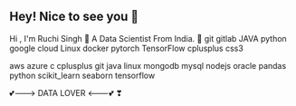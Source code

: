 ## Hey! Nice to see you 👋

<!--
**Ruchisingh13/Ruchisingh13** is a ✨ _special_ ✨ repository because its `README.md` (this file) appears on your GitHub profile.

Here are some ideas to get you started:

- 🔭 I’m currently working on ...
- 🌱 I’m currently learning ...
- 👯 I’m looking to collaborate on ...
- 🤔 I’m looking for help with ...
- 💬 Ask me about ...
- 📫 How to reach me: ...
- 😄 Pronouns: ...
- ⚡ Fun fact: ...
-->
Hi , I'm Ruchi Singh
🚩 A Data Scientist From India. 🚩
git gitlab JAVA python  google cloud Linux docker pytorch TensorFlow cplusplus css3

aws azure c cplusplus git java linux mongodb mysql nodejs oracle pandas python scikit_learn seaborn tensorflow  

💕---> DATA LOVER <---💕
❣
